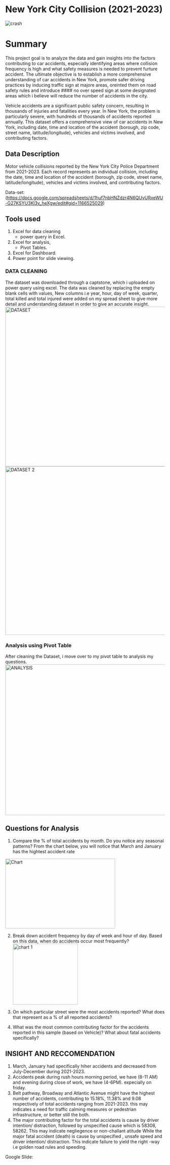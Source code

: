 # New York City Collision (2021-2023)
![crash](https://github.com/user-attachments/assets/5fc429d2-f0aa-45dc-9cbb-f429303cd360)

# Summary 
This project goal is to analyze the data and gain insights into the factors contributing to car accidents, especially identifying areas where collision frequency is high and what safety measures is needed to prevent furture accident. The ultimate objective is to establish a more comprehensive understanding of car accidents in New York, promote safer driving practices by inducing traffic sign at majore areas, oreinted them on road safety rules and introduce #### no over speed sign at some designated areas which i believe will reduce the number of accidents in the city. 

Vehicle accidents are a significant public safety concern, resulting in thousands of injuries and fatalities every year. In New York, the problem is particularly severe, with hundreds of thousands of accidents reported annually. This dataset offers a comprehensive view of car accidents in New York, including date, time and location of the accident (borough, zip code, street name, latitude/longitude), vehicles and victims involved, and contributing factors.

## Data Description 
Motor vehicle collisions reported by the New York City Police Department from 2021-2023. Each record represents an individual collision, including the date, time and location of the accident (borough, zip code, street name, latitude/longitude), vehicles and victims involved, and contributing factors.

Data-set: (https://docs.google.com/spreadsheets/d/1huf7nbHNZdzr4N6QUvURxeWU-G27KSYU3Kl3v_heXgw/edit#gid=1166525029)

## Tools used
1. Excel for data cleaning
    - power query in Excel.
2. Excel for analysis,
    - Pivot Tables.
3. Excel for Dashboard.
4. Power point for slide viewing.

### DATA CLEANING
The dataset was downloaded through a captstone, which i uploaded on power query using excel. The data was cleaned by replacing the empty blank cells with values, New columns i.e year, hour, day of week, quarter, total killed and total injured were added on my spread sheet to give more detail and understanding dataset in order to give an accurate insight.
<img width="1321" height="503" alt="DATASET" src="https://github.com/user-attachments/assets/b0e959d9-1698-4a45-92ec-a8988ecc2a59" />
<img width="1322" height="531" alt="DATASET 2" src="https://github.com/user-attachments/assets/22fc92fe-9c27-4610-98e5-0b7596191e22" />

### Analysis using Pivot Table
After cleaning the Dataset, i move over to my pivot table to analysis my questions.
<img width="1260" height="475" alt="ANALYSIS" src="https://github.com/user-attachments/assets/9e0a8bf8-7d79-42d4-b29a-75b3b4e7f20a" />

## Questions for Analysis 
1. Compare the % of total accidents by month. Do you notice any seasonal patterns?
From the chart below, you will notice that March and January has the hightest accident rate
<img width="347" height="220" alt="Chart" src="https://github.com/user-attachments/assets/65b20b9c-3000-4485-bbab-0d464942de15" />

2. Break down accident frequency by day of week and hour of day. Based on this data, when do accidents occur most frequently?
   <img width="205" height="192" alt="chart 1" src="https://github.com/user-attachments/assets/a24b8e34-8ed9-461a-bc89-cff6bff2baa2" />

3. On which particular street were the most accidents reported? What does that represent as a % of all reported accidents?
4. What was the most common contributing factor for the accidents reported in this sample (based on Vehicle)? What about fatal accidents specifically?

## INSIGHT AND RECCOMENDATION
 1. March, January had specifically hiher accidents and decreased from July-December during 2021-2023.
 2. Accidents peak during rush hours morning period, we have (8-11 AM) and evening during close of work, we have (4-6PM). expecially on friday.
 3. Belt pathway, Broadway and Atlantic Avenue might have the highest number of accidents, contributing to 15.18%, 11.38% and 9.08 respectively of total accidents ranging from 2021-2023. 
    this may indicates a need for traffic calming measures or pedestrian infrastructure, or better still the both.
 4. The major contributing factor for the total accidents is cause by driver intention/ distraction, followed by unspecified cause which is 58308, 58262. This may indicate negliegence or 
    non-challant atitude
    While the major fatal accident (death) is cause by unspecified , unsafe speed and driver intention/ distraction. 
    This indicate failure to yield the right -way i.e golden road rules and speeding.

Google Slide: 


